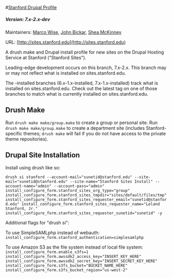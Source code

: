 #[Stanford Drupal Profile](https://github.com/SU-SWS/Stanford-Drupal-Profile)
##### Version: 7.x-2.x-dev
Maintainers: [Marco Wise](https://github.com/mistermarco), [John Bickar](https://github.com/jbickar), [Shea McKinney](https://github.com/sherakama)

URL: [http://sites.stanford.edu](http://sites.stanford.edu)

A drush make and Drupal install profile for new sites on the Drupal Hosting Service at Stanford ("Stanford Sites").

Leading-edge development occurs on this branch, 7.x-2.x. This branch may or may not reflect what is installed on sites.stanford.edu.

The -installed branches (6.x-1.x-installed, 7.x-1.x-installed) track what is installed on sites.stanford.edu. Check out the latest tag on one of those branches to match what is currently installed on sites.stanford.edu.

## Drush Make

Run `drush make make/group.make` to create a group or personal site.
Run `drush make make/group.make` to create a department site (includes Stanford-specific themes; `drush make` will fail if you do not have access to the private theme repositories).

## Drupal Site Installation
Install using drush like so:

`drush si stanford --account-mail="sunetid@stanford.edu" --site-mail="sunetid@stanford.edu" --site-name="Stanford Sites Install" --account-name="admin" --account-pass="admin" install_configure_form.stanford_sites_org_type="group" install_configure_form.stanford_sites_tmpdir="sites/default/files/tmp" install_configure_form.stanford_sites_requester_email="sunetid@stanford.edu" install_configure_form.stanford_sites_requester_name="Leland Stanford, Jr." install_configure_form.stanford_sites_requester_sunetid="sunetid" -y`

Additional flags for "drush si":

To use SimpleSAMLphp instead of webauth:
`install_configure_form.stanford_authentication=simplesamlphp`

To use Amazon S3 as the file system instead of local file system:
`install_configure_form.enable_s3fs=1 install_configure_form.awssdk2_access_key="INSERT_KEY_HERE" install_configure_form.awssdk2_secret_key="INSERT_SECRET_KEY_HERE" install_configure_form.s3fs_bucket="BUCKET_NAME_HERE"  install_configure_form.s3fs_bucket_region="us-west-2"`
